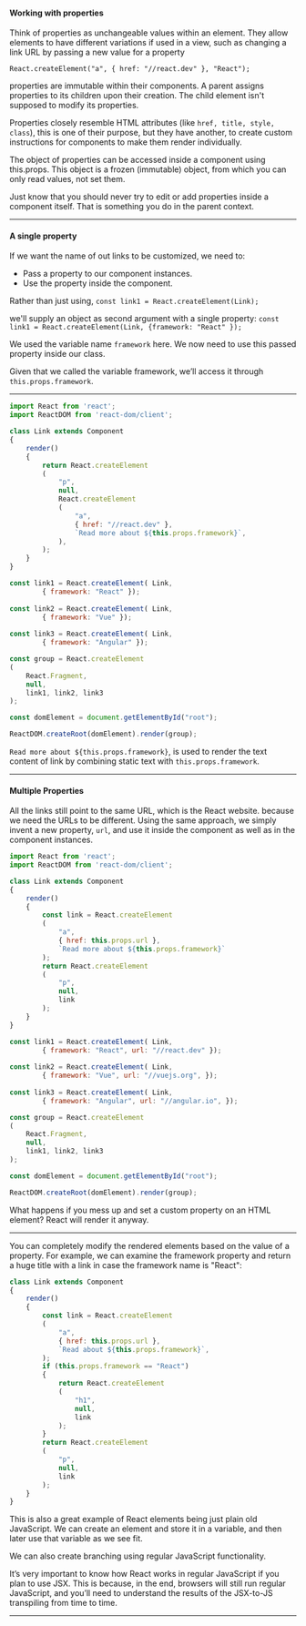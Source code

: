 

#### Working with properties

Think of properties as unchangeable values within an element. They allow elements to have different
variations if used in a view, such as changing a link URL by passing a new value for a property

`React.createElement("a", { href: "//react.dev" }, "React");`

properties are immutable within their components. A parent assigns properties to its children upon their creation. The child element isn't supposed to modify its properties.

Properties closely resemble HTML attributes (like `href, title, style, class`), this is one of their purpose, but they have another, to create custom instructions for components to make them render individually.


The object of properties can be accessed inside a component using this.props. This object is a frozen (immutable) object, from which you can only read values, not set them.

Just know that you should never try to edit or add properties inside a component itself. That is something you do in the parent context.


___

#### A single property

If we want the name of out links to be customized, we need to:
* Pass a property to our component instances.
* Use the property inside the component.

Rather than just using, 
`const link1 = React.createElement(Link);`

we'll supply an object as second argument with a single property:
`const link1 = React.createElement(Link, {framework: "React" });`

We used the variable name `framework` here. We now need to use this passed property inside our class.

Given that we called the variable framework, we’ll access it through `this.props.framework`.

___

```js
import React from 'react';
import ReactDOM from 'react-dom/client';

class Link extends Component
{
	render()
	{
		return React.createElement
		(
			"p",
			null,
			React.createElement
			(
				"a",
				{ href: "//react.dev" },
				`Read more about ${this.props.framework}`,
			),
		);
	}
}

const link1 = React.createElement( Link, 
		{ framework: "React" });
		
const link2 = React.createElement( Link, 
		{ framework: "Vue" });
		
const link3 = React.createElement( Link, 
		{ framework: "Angular" });

const group = React.createElement
(
	React.Fragment,
	null,
	link1, link2, link3
);

const domElement = document.getElementById("root");

ReactDOM.createRoot(domElement).render(group);
```

`Read more about ${this.props.framework}`, is used to render the text content of link by combining static text with `this.props.framework`.

___

#### Multiple Properties

All the links still point to the same URL, which is the React website. because we need the URLs to be different. Using the same approach, we simply invent a new property, `url`, and use it inside the component as well as in the component instances.

```js
import React from 'react';
import ReactDOM from 'react-dom/client';

class Link extends Component
{
	render()
	{
		const link = React.createElement
		(
			"a",
			{ href: this.props.url },
			`Read more about ${this.props.framework}`
		);
		return React.createElement
		(
			"p",
			null,
			link
		);
	}
}

const link1 = React.createElement( Link, 
		{ framework: "React", url: "//react.dev" });
		
const link2 = React.createElement( Link, 
		{ framework: "Vue", url: "//vuejs.org", });
		
const link3 = React.createElement( Link, 
		{ framework: "Angular", url: "//angular.io", });

const group = React.createElement
(
	React.Fragment,
	null,
	link1, link2, link3
);

const domElement = document.getElementById("root");

ReactDOM.createRoot(domElement).render(group);
```

What happens if you mess up and set a custom property on an HTML element? React will render it anyway.

___

You can completely modify the rendered elements based on the value of a property. For example, we can examine the framework property and return a huge title
with a link in case the framework name is "React":

```js
class Link extends Component
{
	render()
	{
		const link = React.createElement
		(
			"a",
			{ href: this.props.url },
			`Read about ${this.props.framework}`,
		);
		if (this.props.framework == "React")
		{
			return React.createElement
			(
				"h1",
				null,
				link
			);
		}
		return React.createElement
		(
			"p",
			null,
			link
		);
	}
}
```

This is also a great example of React elements being just plain old JavaScript. We can create an element and store it in a variable, and then later use that variable as we see
fit.

We can also create branching using regular JavaScript functionality.

It’s very important to know how React works in regular JavaScript if you plan to use JSX. This is because, in the end, browsers will still run regular JavaScript, and you’ll need to understand the results of the JSX-to-JS transpiling from time to time.

___
